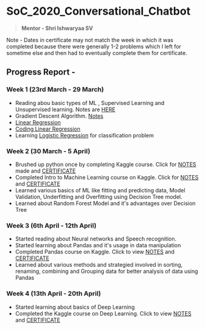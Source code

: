 # SoC_2020_Conversational_Chatbot
> **Mentor - Shri Ishwaryaa SV**

Note - Dates in certificate may not match the week in which it was completed because there were generally 1-2 problems which I left for sometime else and then had to eventually complete them for certificate.

## Progress Report - 

### Week 1 (23rd March - 29 March)

* Reading abou basic types of ML , Supervised Learning and Unsupervised learning. Notes are [HERE](https://github.com/MananKGarg/SoC_2020_Conversational_Chatbot/blob/master/Intro%20to%20ML)
* Gradient Descent Algorithm. [Notes](https://github.com/MananKGarg/SoC_2020_Conversational_Chatbot/tree/master/Week%201/Day%201)
* [Linear Regression](https://github.com/MananKGarg/SoC_2020_Conversational_Chatbot/tree/master/Day%201)
* [Coding Linear Regression](https://github.com/MananKGarg/SoC_2020_Conversational_Chatbot/tree/master/Day%203)
* Learning [Logistic Regression](https://github.com/MananKGarg/SoC_2020_Conversational_Chatbot/blob/master/Day%203/logistic%20regression%20for%20classification%20problems) for classification problem

### Week 2 (30 March - 5 April)

* Brushed up python once by completing Kaggle course. Click for [NOTES](https://github.com/MananKGarg/Python-Codes/tree/master/Notes) made and [CERTIFICATE](https://github.com/MananKGarg/Python-Codes/blob/master/Notes/Certificate.md)
* Completed Intro to Machine Learning course on Kaggle. Click for [NOTES](https://github.com/MananKGarg/Python-Codes/tree/master/ML%20Kaggle) and [CERTIFICATE](https://github.com/MananKGarg/Python-Codes/blob/master/ML%20Kaggle/7.%20Certificate.md)
* Learned various basics of ML like fitting and predicting data, Model Validation, Underfitting and Overfitting using Decision Tree model.
* Learned about Random Forest Model and it's advantages over Decision Tree

### Week 3 (6th April - 12th April)

* Started reading about Neural networks and Speech recognition.
* Started learning about Pandas and it's usage in data manipulation
* Completed Pandas course on Kaggle. Click to view [NOTES](https://github.com/MananKGarg/Kaggle/tree/master/Kaggle%20Pandas) and [CERTIFICATE](https://github.com/MananKGarg/Kaggle/blob/master/Kaggle%20Pandas/7.%20Certificate.md)
* Learned about various methods and strategied involved in sorting, renaming, combining and Grouping data for better analysis of data using Pandas

### Week 4 (13th April - 20th April)

* Started learning about basics of Deep Learning 
* Completed the Kaggle course on Deep Learning. Click to view [NOTES](https://github.com/MananKGarg/Kaggle/tree/master/Kaggle%20Deep%20Learning) and [CERTIFICATE](https://user-images.githubusercontent.com/62146744/79679609-dad44780-8224-11ea-8b69-ad5e00739ee3.png)





